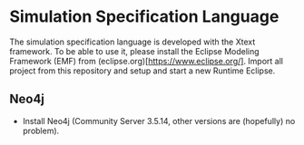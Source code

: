 # Simulation Specification Language

The simulation specification language is developed with the Xtext framework. To be able to use it, please install the Eclipse Modeling Framework (EMF) from (eclipse.org)[https://www.eclipse.org/].
Import all project from this repository and setup and start a new Runtime Eclipse.

## Neo4j
* Install Neo4j (Community Server 3.5.14, other versions are (hopefully) no problem).
